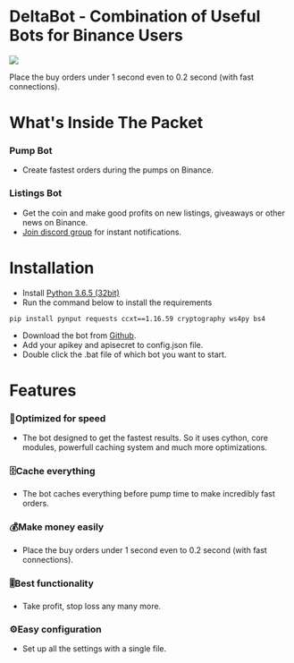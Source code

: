 # DeltaBot - Combination of Useful Bots for Binance Users
![](https://image.ibb.co/kpCga9/make_money.jpg)

Place the buy orders under 1 second even to 0.2 second (with fast connections). 

# What's Inside The Packet
### Pump Bot
* Create fastest orders during the pumps on Binance.
### Listings Bot
* Get the coin and make good profits on new listings, giveaways or other news on Binance. 
* [Join discord group](https://discord.gg/YcmnP27) for instant notifications. 

# Installation  
* Install [Python 3.6.5 (32bit)](https://www.python.org/ftp/python/3.6.5/python-3.6.5.exe)
* Run the command below to install the requirements
```
pip install pynput requests ccxt==1.16.59 cryptography ws4py bs4
```
* Download the bot from [Github](https://github.com/lukacci/deltabot/archive/master.zip). 
* Add your apikey and apisecret to config.json file. 
* Double click the .bat file of which bot you want to start. 

# Features
### 🚀Optimized for speed 
* The bot designed to get the fastest results. 
So it uses cython, core modules, powerfull caching system and much more optimizations.
### 🗄️Cache everything
* The bot caches everything before pump time to make incredibly fast orders. 
### 💰Make money easily
* Place the buy orders under 1 second even to 0.2 second (with fast connections). 
### 🎚️Best functionality
* Take profit, stop loss any many more. 
### ⚙️Easy configuration 
* Set up all the settings with a single file. 
  
  

